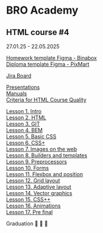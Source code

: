 # BRO Academy 

## HTML course #4

27.01.25 - 22.05.2025

[Homework template Figma - Binabox](https://www.figma.com/design/jqIedRSOsKC20T9QeDDNdL/BinaBox-UI-KIT?m=auto&t=gBzlUoU5MRyDe3QY-6) <br />
[Diploma template Figma - PixMart](https://www.figma.com/design/7HK7TzghZnR3ZhxB18Rrox/PixMart---Website-UI-Figma?node-id=3424-5669&node-type=section&t=fC9uoV5QxDnRSfNo-0)  <br />

[Jira Board](https://bro-academy.atlassian.net/jira/software/projects/BAHC4/boards/5) <br />

[Presentations](presentations) <br />
[Manuals](manuals)  <br />
[Criteria for HTML Course Quality](criteria.md)  <br />

[Lesson 1. Intro](lesson-1-intro.md)  <br />
[Lesson 2. HTML](lesson-2-html.md)  <br />
[Lesson 3. GIT](lesson-3-git.md) <br />
[Lesson 4. BEM](lesson-4-bem.md) <br />
[Lesson 5. Basic CSS](lesson-5-css.md) <br />
[Lesson 6. CSS+](lesson-6-css+.md) <br />
[Lesson 7. Images on the web](lesson-7-images.md) <br />
[Lesson 8. Builders and templates](lesson-8-bundlers.md) <br />
[Lesson 9. Preprocessors](lesson-9-preprocessors.md) <br />
[Lesson 10. Forms](lesson-10-forms.md) <br />
[Lesson 11. Flexbox and position](lesson-11-flex.md) <br />
[Lesson 12. Grid layout](lesson-12-grid.md) <br />
[Lesson 13. Adaptive layout](lesson-13-adaptive.md) <br />
[Lesson 14. Vector graphics](lesson-14-svg.md) <br />
[Lesson 15. CSS++](lesson-15-css++.md) <br />
[Lesson 16. Animations](lesson-16-animations.md) <br />
[Lesson 17. Pre final](pre-final.md) <br />

Graduation :tada: :tada: :tada: <br />
<!-- [Graduation] :tada: :tada: :tada: <br /> -->
